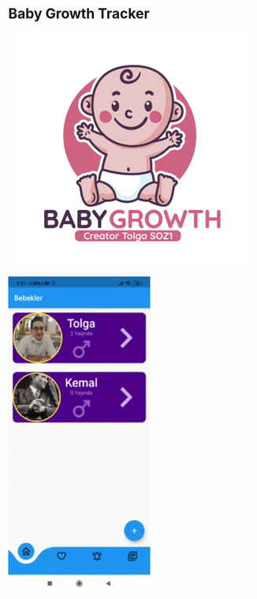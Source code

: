 # Baby Growth Tracker

<p align="center" width="100%">
    <img src="https://github.com/tolgasozbir/Baby_Growth_Tracker/blob/main/assets/icons/ic_splash.png" height="480"/>
</p>

<img src="https://github.com/tolgasozbir/Baby_Growth_Tracker/blob/main/babyGrowthTracker.gif" height="640"/> 


